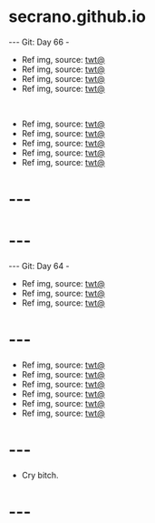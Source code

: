 # secrano.github.io

--- Git: Day 66 - 

- Ref img, source: [twt@](https://x.com/Yoda4ever/status/1815049103971328439)
- Ref img, source: [twt@](https://x.com/Yoda4ever/status/1814837195963879474)
- Ref img, source: [twt@](https://x.com/evaaviolett/status/1815519808680571041)
- Ref img, source: [twt@](https://x.com/TrollFootball/status/1815353697603309628)

<br/>

- Ref img, source: [twt@](https://x.com/sophieemudd/status/1815418587881857462)
- Ref img, source: [twt@](https://x.com/kangminjlee/status/1815366717968650475)
- Ref img, source: [twt@](https://x.com/retro_twt/status/1815665701845143588)
- Ref img, source: [twt@](https://x.com/jasontheween/status/1815612290387071007)
- Ref img, source: [twt@](https://x.com/astasiadream/status/1815166378648731704)

# ---
# ---

--- Git: Day 64 -

- Ref img, source: [twt@](https://x.com/historyinmemes/status/1815361148847587734)
- Ref img, source: [twt@](https://x.com/harryjsisson/status/1815215386205237329)
- Ref img, source: [twt@](https://x.com/opdaiIy/status/1815435968062583200)

# ---

- Ref img, source: [twt@](https://x.com/MaxDrekker/status/1815119719252332756)
- Ref img, source: [twt@](https://x.com/leoashenone/status/1814616788187160743)
- Ref img, source: [twt@](https://x.com/alnboltn/status/1815050098943860839)
- Ref img, source: [twt@](https://x.com/MaxDrekker/status/1815430660259033403)
- Ref img, source: [twt@](https://x.com/Dexerto/status/1815387224076173438)
- Ref img, source: [twt@](https://x.com/ephtracy/status/1815072144415481961)

# ---

- Cry bitch.

# ---
